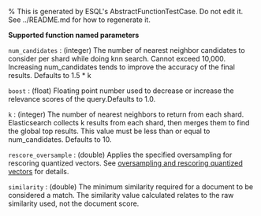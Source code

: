 % This is generated by ESQL's AbstractFunctionTestCase. Do not edit it. See ../README.md for how to regenerate it.

**Supported function named parameters**

`num_candidates`
:   (integer) The number of nearest neighbor candidates to consider per shard while doing knn search. Cannot exceed 10,000. Increasing num_candidates tends to improve the accuracy of the final results. Defaults to 1.5 * k

`boost`
:   (float) Floating point number used to decrease or increase the relevance scores of the query.Defaults to 1.0.

`k`
:   (integer) The number of nearest neighbors to return from each shard. Elasticsearch collects k results from each shard, then merges them to find the global top results. This value must be less than or equal to num_candidates. Defaults to 10.

`rescore_oversample`
:   (double) Applies the specified oversampling for rescoring quantized vectors. See [oversampling and rescoring quantized vectors](docs-content://solutions/search/vector/knn.md#dense-vector-knn-search-rescoring) for details.

`similarity`
:   (double) The minimum similarity required for a document to be considered a match. The similarity value calculated relates to the raw similarity used, not the document score.

